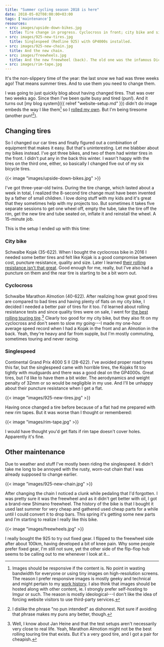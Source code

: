 ```yaml
---
title: "Summer cycling season 2018 is here"
date: 2018-05-02T08:00:00+03:00
tags: ['maintenance']
resources:
- src: images/upside-down-bikes.jpg
  title: Tire change in progress. Cyclocross in front; city bike and singlespeed in the back.
- src: images/925-new-tires.jpg
  title: Singlespeed (Redline 925) with GP4000s installed.
- src: images/925-new-chain.jpg
  title: And the new chain.
- src: images/freewheels.jpg
  title: And the new freewheel (back). The old one was the infamous Dicta, just as suspected.
- src: images/rim-tape.jpg
---
```


It's the non-slippery time of the year: the last snow we had was three weeks ago! That means summer tires. And to use them you need to change them.

I was going to just quickly blog about having changed tires. That was over two weeks ago. Since then I've been quite busy and tired (pun!). And it turns out [my blog system]({{ relref "website-setup.md" }}) didn't do image embeds the way I like them[^1] so I [rolled my own](https://github.com/dancek/hannuhartikainen.fi/blob/master/layouts/shortcodes/image.html). But I'm being tiresome (another pun![^2]).

## Changing tires

So I changed our car tires and finally figured out a combination of equipment that makes it easy. But that's uninteresting. Let me blabber about my bikes instead. I've got three bikes, and two of them had winter tires in the front. I didn't put any in the back this winter. I wasn't happy with the tires on the third one, either, so basically I changed five out of my six bicycle tires.

{{< image "images/upside-down-bikes.jpg" >}}

I've got three-year-old twins. During the tire change, which lasted about a week in total, I realized the 8-second tire change must have been invented by a father of small children. I love doing stuff with my kids and it's great that they sometimes help with my projects too. But sometimes it takes five separate sessions to get one wheel off, empty the tube, take the tire off the rim, get the new tire and tube seated on, inflate it and reinstall the wheel. A 15-minute job.

This is the setup I ended up with this time:

### City bike

Schwalbe Kojak (35-622). When I bought the cyclocross bike in 2016 I needed some better tires and felt like Kojak is a good compromise between cost, puncture resistance, quality and size. Later I learned [their rolling resistance isn't that great](https://www.bicyclerollingresistance.com/tour-reviews/schwalbe-kojak-2017). Good enough for me, really, but I've also had a puncture on them and the rear tire is starting to be a bit worn out.

### Cyclocross

Schwalbe Marathon Almotion (40-622). After realizing how great good tires are compared to bad tires and having plenty of flats on my city bike, I decided I needed a better pair of tires for it too. I'd learned about rolling resistance tests and since quality tires were on sale, I went for [the best rolling touring tire](https://www.bicyclerollingresistance.com/tour-reviews/schwalbe-marathon-almotion-2016).[^3] Clearly too good for my city bike, but they also fit on my cyclocross and don't seem to slow my going---I made my one-hour average speed record when I had a Kojak in the front and an Almotion in the back. Yeah, they're heavy and far from supple, but I'm mostly commuting, sometimes touring and never racing.

### Singlespeed

Continental Grand Prix 4000 S II (28-622). I've avoided proper road tyres this far, but the singlespeed came with horrible tires, the Kojaks fit too tightly with mudguards and there was a good deal on the GP4000s. Great tires, but I'd like to have them a bit wider. The aerodynamics and weight penalty of 32mm or so would be negligible in my use. And I'll be unhappy about their puncture resistance when I get a flat.

{{< image "images/925-new-tires.jpg" >}}

Having once changed a tire before because of a flat had me prepared with new rim tapes. But it was worse than I thought or remembered:

{{< image "images/rim-tape.jpg" >}}

I would have thought you'd get flats if rim tape doesn't cover holes. Apparently it's fine.

## Other maintenance

Due to weather and stuff I've mostly been riding the singlespeed. It didn't take me long to be annoyed with the rusty, worn-out chain that I was already supposed to change earlier.

{{< image "images/925-new-chain.jpg" >}}

After changing the chain I noticed a clunk while pedaling that I'd forgotten. I was pretty sure it was the freewheel and as it didn't get better with oil, I got a brand-new Shimano freewheel. The history of the bike is that I bought it used last summer for very cheap and gathered used cheap parts for a while until I could convert it to drop bars. This spring it's getting some new parts and I'm starting to realize I really like this bike.

{{< image "images/freewheels.jpg" >}}

I really bought the 925 to try out fixed gear. I flipped to the freewheel side after about 100km, having developed a bit of knee pain. Why some people prefer fixed gear, I'm still not sure, yet the other side of the flip-flop hub seems to be calling out to me whenever I look at it...


[^1]: Images should be responsive if the content is. No point in wasting bandwidth for everyone or using tiny images on high-resolution screens. The reason I prefer responsive images is mostly geeky and technical and might pertain to my [work history](https://github.com/imazen/slimmage/pull/37). I also think that images should be hosted along with other content, ie. I strongly prefer self-hosting to Imgur or such. The reason is mostly ideological---I don't like the idea of forcing website visitors to use third-party services.

[^2]: I dislike the phrase "no pun intended" as dishonest. Not sure if avoiding that phrase makes my puns any better, though.

[^3]: Well, I know about Jan Heine and that the test setups aren't necessarily very close to real life. Yeah, Marathon Almotion might not be the best rolling touring tire that exists. But it's a very good tire, and I got a pair for cheapish.
